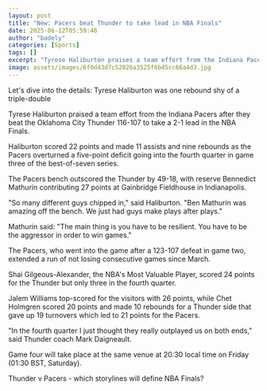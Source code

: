 ```yaml
---
layout: post
title: "New: Pacers beat Thunder to take lead in NBA Finals"
date: 2025-06-12T05:59:48
author: "badely"
categories: [Sports]
tags: []
excerpt: "Tyrese Haliburton praises a team effort from the Indiana Pacers after they beat the Oklahoma City Thunder 116-107 to take a 2-1 lead in the NBA Finals"
image: assets/images/6f0d43d7c52026a3525f6b45cc66a4d3.jpg
---
```


Let's dive into the details: Tyrese Haliburton was one rebound shy of a triple-double

Tyrese Haliburton praised a team effort from the Indiana Pacers after they beat the Oklahoma City Thunder 116-107 to take a 2-1 lead in the NBA Finals.

Haliburton scored 22 points and made 11 assists and nine rebounds as the Pacers overturned a five-point deficit going into the fourth quarter in game three of the best-of-seven series.

The Pacers bench outscored the Thunder by 49-18, with reserve Bennedict Mathurin contributing 27 points at Gainbridge Fieldhouse in Indianapolis.

"So many different guys chipped in," said Haliburton. "Ben Mathurin was amazing off the bench. We just had guys make plays after plays."

Mathurin said: "The main thing is you have to be resilient. You have to be the aggressor in order to win games."

The Pacers, who went into the game after a 123-107 defeat in game two, extended a run of not losing consecutive games since March.

Shai Gilgeous-Alexander, the NBA's Most Valuable Player, scored 24 points for the Thunder but only three in the fourth quarter.

Jalem Williams top-scored for the visitors with 26 points, while Chet Holmgren scored 20 points and made 10 rebounds for a Thunder side that gave up 19 turnovers which led to 21 points for the Pacers.

"In the fourth quarter I just thought they really outplayed us on both ends," said Thunder coach Mark Daigneault.

Game four will take place at the same venue at 20:30 local time on Friday (01:30 BST, Saturday).

Thunder v Pacers - which storylines will define NBA Finals?


